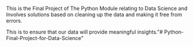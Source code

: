 This is the Final Project of The Python Module relating to Data Science and Involves solutions based on cleaning up the data and making it free from errors. 

This is to ensure that our data will provide meaningful insights."# Python-Final-Project-for-Data-Science" 
